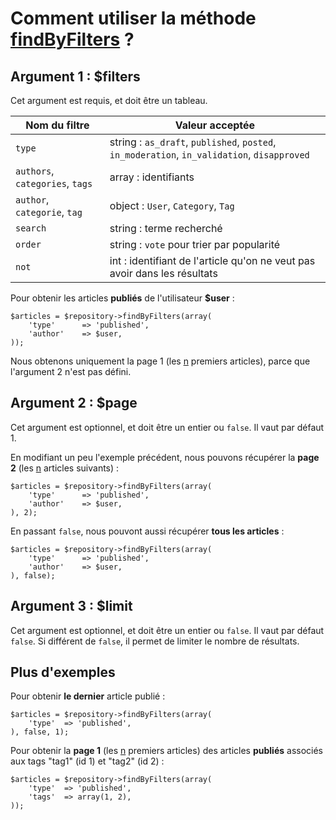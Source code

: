 # Comment utiliser la méthode [findByFilters](https://github.com/samybob1/inck/blob/master/src/Inck/ArticleBundle/Entity/ArticleRepository.php#L36) ?

## Argument 1 : $filters

Cet argument est requis, et doit être un tableau.

| Nom du filtre                   	| Valeur acceptée                                                                             	|
|---------------------------------	|---------------------------------------------------------------------------------------------	|
| `type`                          	| string : `as_draft`, `published`, `posted`, `in_moderation`, `in_validation`, `disapproved` 	|
| `authors`, `categories`, `tags` 	| array : identifiants                                                                        	|
| `author`, `categorie`, `tag`    	| object : `User`, `Category`, `Tag`                                                          	|
| `search`                        	| string : terme recherché                                                                    	|
| `order`                         	| string : `vote` pour trier par popularité                                                   	|
| `not`                           	| int : identifiant de l'article qu'on ne veut pas avoir dans les résultats                   	|

Pour obtenir les articles **publiés** de l'utilisateur **$user** :

```
$articles = $repository->findByFilters(array(
    'type'      => 'published',
    'author'    => $user,
));
```

Nous obtenons uniquement la page 1
(les [n](https://github.com/samybob1/inck/blob/master/src/Inck/ArticleBundle/Entity/ArticleRepository.php#L18)
premiers articles), parce que l'argument 2 n'est pas défini.

## Argument 2 : $page

Cet argument est optionnel, et doit être un entier ou `false`. Il vaut par défaut 1.

En modifiant un peu l'exemple précédent, nous pouvons récupérer la **page 2**
(les [n](https://github.com/samybob1/inck/blob/master/src/Inck/ArticleBundle/Entity/ArticleRepository.php#L18)
articles suivants) :

```
$articles = $repository->findByFilters(array(
    'type'      => 'published',
    'author'    => $user,
), 2);
```

En passant `false`, nous pouvont aussi récupérer **tous les articles** :

```
$articles = $repository->findByFilters(array(
    'type'      => 'published',
    'author'    => $user,
), false);
```

## Argument 3 : $limit

Cet argument est optionnel, et doit être un entier ou `false`. Il  vaut par défaut `false`. Si différent de `false`,
il permet de limiter le nombre de résultats.

## Plus d'exemples

Pour obtenir **le dernier** article publié :

```
$articles = $repository->findByFilters(array(
    'type'  => 'published',
), false, 1);
```

Pour obtenir la **page 1**
(les [n](https://github.com/samybob1/inck/blob/master/src/Inck/ArticleBundle/Entity/ArticleRepository.php#L18)
premiers articles) des articles **publiés** associés aux tags "tag1" (id 1) et "tag2" (id 2) :

```
$articles = $repository->findByFilters(array(
    'type'  => 'published',
    'tags'  => array(1, 2),
));
```
